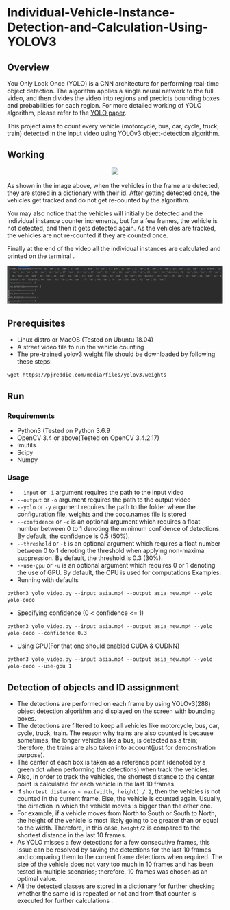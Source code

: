 # Individual-Vehicle-Instance-Detection-and-Calculation-Using-YOLOV3
## Overview
You Only Look Once (YOLO) is a CNN architecture for performing real-time object detection. The algorithm applies a single neural network to the full video, and then divides the video into regions and predicts bounding boxes and probabilities for each region. For more detailed working of YOLO algorithm, please refer to the [YOLO paper](https://pjreddie.com/media/files/papers/YOLOv3.pdf). 

This project aims to count every vehicle (motorcycle, bus, car, cycle, truck, train) detected in the input video using YOLOv3 object-detection algorithm.

## Working 
<p align="center">
  <img src="https://github.com/ask-santosh/Individual-Vehicle-Instance-Detection-and-Calculation-Using-YOLOV3/blob/main/asia_new.gif">
</p>

As shown in the image above, when the vehicles in the frame are detected, they are stored in a dictionary with their id. After getting detected once, the vehicles get tracked and do not get re-counted by the algorithm. 

You may also notice that the vehicles will initially be detected and the individual instance counter increments, but for a few frames, the vehicle is not detected, and then it gets detected again. As the vehicles are tracked, the vehicles are not re-counted if they are counted once. 

Finally at the end of the video all the individual instances are calculated and printed on the  terminal .

<p align="center">
  <img src="https://github.com/ask-santosh/Individual-Vehicle-Instance-Detection-and-Calculation-Using-YOLOV3/blob/main/Screenshot%20from%202021-07-01%2002-07-38.png">
</p>

## Prerequisites
* Linux distro or MacOS (Tested on Ubuntu 18.04)
* A street video file to run the vehicle counting 
* The pre-trained yolov3 weight file should be downloaded by following these steps:
```
wget https://pjreddie.com/media/files/yolov3.weights
``` 
## Run
### Requirements
* Python3 (Tested on Python 3.6.9
* OpenCV 3.4 or above(Tested on OpenCV 3.4.2.17)
* Imutils
* Scipy
* Numpy

### Usage
* `--input` or `-i` argument requires the path to the input video
* `--output` or `-o` argument requires the path to the output video
* `--yolo` or `-y` argument requires the path to the folder where the configuration file, weights and the coco.names file is stored
* `--confidence` or `-c` is an optional argument which requires a float number between 0 to 1 denoting the minimum confidence of detections. By default, the confidence is 0.5 (50%).
* `--threshold` or `-t` is an optional argument which requires a float number between 0 to 1 denoting the threshold when applying non-maxima suppression. By default, the threshold is 0.3 (30%).
* `--use-gpu` or `-u` is an optional argument which requires 0 or 1 denoting the use of GPU. By default, the CPU is used for computations
Examples: 
* Running with defaults
```
python3 yolo_video.py --input asia.mp4 --output asia_new.mp4 --yolo yolo-coco 
```
* Specifying confidence (0 < confidence <= 1)
```
python3 yolo_video.py --input asia.mp4 --output asia_new.mp4 --yolo yolo-coco --confidence 0.3
```
* Using GPU(For that one should enabled CUDA & CUDNN)
```
python3 yolo_video.py --input asia.mp4 --output asia_new.mp4 --yolo yolo-coco --use-gpu 1
```

## Detection of objects and ID assignment
* The detections are performed on each frame by using YOLOv3(288) object detection algorithm and displayed on the screen with bounding boxes.
* The detections are filtered to keep all vehicles like motorcycle, bus, car, cycle, truck, train. The reason why trains are also counted is because sometimes, the longer vehicles like a bus, is detected as a train; therefore, the trains are also taken into account(just for demonstration purpose).
* The center of each box is taken as a reference point (denoted by a green dot when performing the detections) when track the vehicles.   
* Also, in order to track the vehicles, the shortest distance to the center point is calculated for each vehicle in the last 10 frames. 
* If `shortest distance < max(width, height) / 2`, then the vehicles is not counted in the current frame. Else, the vehicle is counted again. Usually, the direction in which the vehicle moves is bigger than the other one. 
* For example, if a vehicle moves from North to South or South to North, the height of the vehicle is most likely going to be greater than or equal to the width. Therefore, in this case, `height/2` is compared to the shortest distance in the last 10 frames. 
* As YOLO misses a few detections for a few consecutive frames, this issue can be resolved by saving the detections for the last 10 frames and comparing them to the current frame detections when required. The size of the vehicle does not vary too much in 10 frames and has been tested in multiple scenarios; therefore, 10 frames was chosen as an optimal value.
* All the detected classes are stored in a dictionary for further checking whether the same id is repeated or not and from that counter is executed for further calculations .
